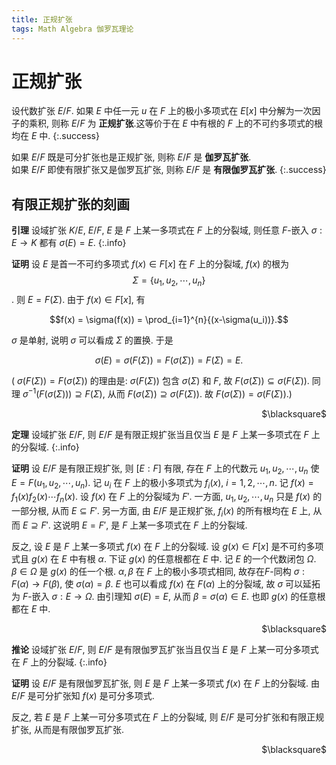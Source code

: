 ```yaml
---
title: 正规扩张
tags: Math Algebra 伽罗瓦理论
---
```


# 正规扩张
设代数扩张 $E/F$. 如果 $E$ 中任一元 $u$ 在 $F$ 上的极小多项式在 $E[x]$ 中分解为一次因子的乘积, 则称 $E/F$ 为 **正规扩张**.这等价于在 $E$ 中有根的 $F$ 上的不可约多项式的根均在 $E$ 中.
{:.success}

如果 $E/F$ 既是可分扩张也是正规扩张, 则称 $E/F$ 是 **伽罗瓦扩张**.  
如果 $E/F$ 即使有限扩张又是伽罗瓦扩张, 则称 $E/F$ 是 **有限伽罗瓦扩张**.
{:.success}
<!--more-->

## 有限正规扩张的刻画
**引理** 设域扩张 $K/E$, $E/F$, $E$ 是 $F$ 上某一多项式在 $F$ 上的分裂域, 则任意 $F$-嵌入 $\sigma: E \rightarrow K$ 都有 $\sigma(E) = E$.
{:.info}

**证明** 设 $E$ 是首一不可约多项式 $f(x) \in F[x]$ 在 $F$ 上的分裂域, $f(x)$ 的根为 $$\Sigma = \{ u_1,u_2,\cdots ,u_n \}$$. 则 $E = F(\Sigma)$. 由于 $f(x) \in F[x]$, 有

$$f(x) = \sigma(f(x)) = \prod_{i=1}^{n}{(x-\sigma(u_i))}.$$

$\sigma$ 是单射, 说明 $\sigma$ 可以看成 $\Sigma$ 的置换. 于是

$$\sigma(E) = \sigma(F(\Sigma)) = F(\sigma(\Sigma)) = F(\Sigma) = E.$$

( $\sigma(F(\Sigma)) = F(\sigma(\Sigma))$ 的理由是: $\sigma(F(\Sigma))$ 包含 $\sigma(\Sigma)$ 和 $F$, 故 $F(\sigma{(\Sigma)}) \subseteq \sigma(F(\Sigma))$. 同理 $\sigma^{-1}(F(\sigma(\Sigma))) \supseteq F(\Sigma)$, 从而 $F(\sigma(\Sigma)) \supseteq \sigma(F(\Sigma))$. 故 $F(\sigma(\Sigma)) = \sigma(F(\Sigma))$.)
<p align="right">$\blacksquare$</p>

**定理** 设域扩张 $E/F$, 则 $E/F$ 是有限正规扩张当且仅当 $E$ 是 $F$ 上某一多项式在 $F$ 上的分裂域.
{:.info}

**证明** 设 $E/F$ 是有限正规扩张, 则 $[E:F]$ 有限, 存在 $F$ 上的代数元 $u_1,u_2,\cdots,u_n$ 使 $E = F(u_1,u_2,\cdots,u_n)$. 记 $u_i$ 在 $F$ 上的极小多项式为 $f_i(x)$, $i = 1,2,\cdots,n$. 记 $f(x) = f_1(x)f_2(x)\cdots f_n(x)$. 设 $f(x)$ 在 $F$ 上的分裂域为 $F'$. 一方面, $u_1,u_2,\cdots ,u_n$ 只是 $f(x)$ 的一部分根, 从而 $E \subseteq F'$. 另一方面, 由 $E/F$ 是正规扩张, $f_i(x)$ 的所有根均在 $E$ 上, 从而 $E \supseteq F'$. 这说明 $E = F'$, 是 $F$ 上某一多项式在 $F$ 上的分裂域.  

反之, 设 $E$ 是 $F$ 上某一多项式 $f(x)$ 在 $F$ 上的分裂域. 设 $g(x) \in F[x]$ 是不可约多项式且 $g(x)$ 在 $E$ 中有根 $\alpha$. 下证 $g(x)$ 的任意根都在 $E$ 中. 记 $E$ 的一个代数闭包 $\Omega$. $\beta \in \Omega$ 是 $g(x)$ 的任一个根. $\alpha,\beta$ 在 $F$ 上的极小多项式相同, 故存在$F$-同构 $\sigma: F(\alpha) \rightarrow F(\beta)$, 使 $\sigma(\alpha) = \beta$. $E$ 也可以看成 $f(x)$ 在 $F(\alpha)$ 上的分裂域, 故 $\sigma$ 可以延拓为 $F$-嵌入 $\sigma: E \rightarrow \Omega$. 由引理知 $\sigma(E) = E$, 从而 $\beta = \sigma(\alpha) \in E$. 也即 $g(x)$ 的任意根都在 $E$ 中.
<p align="right"> $\blacksquare$ </p>

**推论** 设域扩张 $E/F$, 则 $E/F$ 是有限伽罗瓦扩张当且仅当 $E$ 是 $F$ 上某一可分多项式在 $F$ 上的分裂域.
{:.info}

**证明** 设 $E/F$ 是有限伽罗瓦扩张, 则 $E$ 是 $F$ 上某一多项式 $f(x)$ 在 $F$ 上的分裂域. 由 $E/F$ 是可分扩张知 $f(x)$ 是可分多项式.

反之, 若 $E$ 是 $F$ 上某一可分多项式在 $F$ 上的分裂域, 则 $E/F$ 是可分扩张和有限正规扩张, 从而是有限伽罗瓦扩张.
<p align="right">$\blacksquare$</p>
